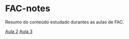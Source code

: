 # FAC-notes

Resumo do conteúdo estudado durantes as aulas de FAC.

[Aula 2](https://github.com/nszchagas/FAC-notes/blob/master/notas_de_aula/Aula2.md)
[Aula 3](https://github.com/nszchagas/FAC-notes/blob/master/notas_de_aula/Aula3.md)

